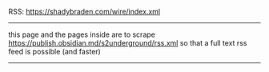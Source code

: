 RSS: https://shadybraden.com/wire/index.xml

---

this page and the pages inside are to scrape https://publish.obsidian.md/s2underground/rss.xml so that a full text rss feed is possible (and faster)

---